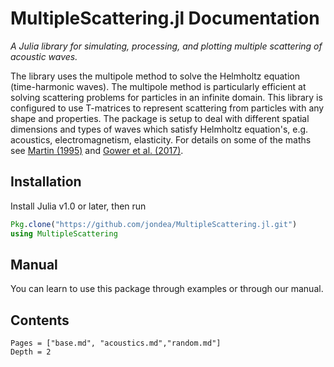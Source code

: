 # MultipleScattering.jl Documentation

*A Julia library for simulating, processing, and plotting multiple scattering of acoustic waves.*

The library uses the multipole method to solve the Helmholtz equation
(time-harmonic waves). The multipole method is particularly efficient at solving scattering problems for particles in an infinite domain. This library is configured to use T-matrices to represent scattering from particles with any shape and properties. The package is setup to deal with different spatial dimensions and types of waves which satisfy Helmholtz equation's, e.g. acoustics, electromagnetism, elasticity. For details on some of the maths see [Martin (1995)](https://pdfs.semanticscholar.org/8bd3/38ec62affc5c89592a9d6d13f1ee6a7d7e53.pdf) and [Gower et al. (2017)](https://arxiv.org/abs/1712.05427).

## Installation

Install Julia v1.0 or later, then run

```julia
Pkg.clone("https://github.com/jondea/MultipleScattering.jl.git")
using MultipleScattering
```

## Manual

You can learn to use this package through examples or through our manual.


## Contents
```@contents
Pages = ["base.md", "acoustics.md","random.md"]
Depth = 2
```
